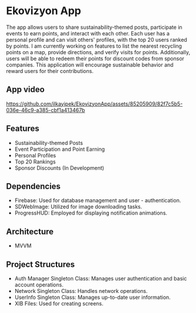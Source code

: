 
# Ekovizyon App

The app allows users to share sustainability-themed posts, participate in events to earn points, and interact with each other. Each user has a personal profile and can visit others' profiles, with the top 20 users ranked by points. I am currently working on features to list the nearest recycling points on a map, provide directions, and verify visits for points. Additionally, users will be able to redeem their points for discount codes from sponsor companies. This application will encourage sustainable behavior and reward users for their contributions.
## App video


https://github.com/ilkayipek/EkovizyonApp/assets/85205909/82f7c5b5-036e-46c9-a385-cbf1a413467b


## Features

- Sustainability-themed Posts
- Event Participation and Point Earning
- Personal Profiles
- Top 20 Rankings
- Sponsor Discounts (In Development)


## Dependencies

- Firebase: Used for database management and user -  authentication.
- SDWebImage: Utilized for image downloading tasks.
- ProgressHUD: Employed for displaying notification animations.


## Architecture

- MVVM
## Project Structures
- Auth Manager Singleton Class: Manages user authentication and basic account operations.
- Network Singleton Class: Handles network operations.
- UserInfo Singleton Class: Manages up-to-date user information.
- XIB Files: Used for creating screens.
